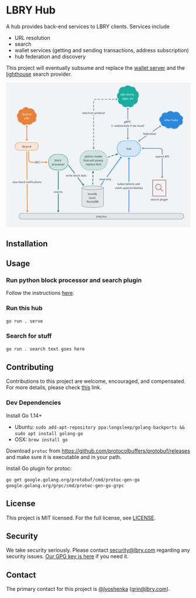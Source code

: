# LBRY Hub

A hub provides back-end services to LBRY clients. Services include

- URL resolution
- search
- wallet services (getting and sending transactions, address subscription)
- hub federation and discovery

This project will eventually subsume and replace the
[wallet server](https://github.com/lbryio/lbry-sdk/blob/v0.92.0/docker/Dockerfile.wallet_server)
and the [lighthouse](https://github.com/lbryio/lighthouse) search provider.

![](./diagram.png)

## Installation

## Usage

### Run python block processor and search plugin

Follow the instructions [here](https://lbry.tech/resources/wallet-server).

### Run this hub

```bash
go run . serve
```

### Search for stuff

```bash
go run . search text goes here
```

## Contributing

Contributions to this project are welcome, encouraged, and compensated. For more details, please check [this](https://lbry.tech/contribute) link.

### Dev Dependencies

Install Go 1.14+

- Ubuntu: `sudo add-apt-repository ppa:longsleep/golang-backports && sudo apt install golang-go`
- OSX: `brew install go`

Download `protoc` from https://github.com/protocolbuffers/protobuf/releases and make sure it is
executable and in your path.

Install Go plugin for protoc:

```
go get google.golang.org/protobuf/cmd/protoc-gen-go google.golang.org/grpc/cmd/protoc-gen-go-grpc
```


## License

This project is MIT licensed. For the full license, see [LICENSE](LICENSE).

## Security

We take security seriously. Please contact security@lbry.com regarding any security issues. [Our GPG key is here](https://lbry.com/faq/gpg-key) if you need it.

## Contact

The primary contact for this project is [@lyoshenka](https://github.com/lyoshenka) ([grin@lbry.com](mailto:grin@lbry.com)).
